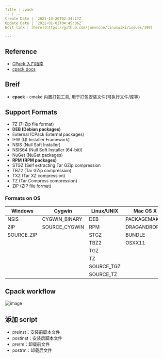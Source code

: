 ```yaml
---
Title | cpack
-- | --
Create Date | `2021-10-26T02:34:17Z`
Update Date | `2022-01-02T04:45:06Z`
Edit link | [here](https://github.com/junxnone/linuxwiki/issues/190)

---
```

## Reference
- [CPack 入门指南](https://zhuanlan.zhihu.com/p/141956373)
- [cpack docs](https://cmake.org/cmake/help/latest/manual/cpack.1.html)

## Breif
- **cpack** - cmake 内置打包工具, 用于打包安装文件(可执行文件/库等)



## Support Formats

- 7Z (7-Zip file format)
- **DEB (Debian packages)**
- External (CPack External packages)
- IFW (Qt Installer Framework)
- NSIS (Null Soft Installer)
- NSIS64 (Null Soft Installer (64-bit))
- NuGet (NuGet packages)
- **RPM (RPM packages)**
- STGZ (Self extracting Tar GZip compression
- TBZ2 (Tar GZip compression)
- TXZ (Tar XZ compression)
- TZ (Tar Compress compression)
- ZIP (ZIP file format)

### Formats on OS

Windows | Cygwin | Linux/UNIX | Mac OS X
-- | -- | -- | --
NSIS | CYGWIN_BINARY | DEB | PACKAGEMAKER
ZIP | SOURCE_CYGWIN | RPM | DRAGANDROP
SOURCE_ZIP |   | STGZ | BUNDLE
  |   | TBZ2 | OSXX11
  |   | TGZ |  
  |   | TZ |  
  |   | SOURCE_TGZ |  
  |   | SOURCE_TZ


## Cpack workflow

![image](https://user-images.githubusercontent.com/2216970/138818457-67ebdd3c-7f66-48a4-a592-430cbc780ba3.png)



## 添加 script

- preinst：安装前脚本文件
- postinst：安装后脚本文件
- prerm：卸载前文件
- postrm：卸载后文件
